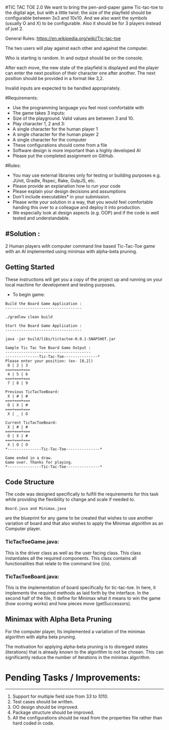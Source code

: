 #TIC TAC TOE 2.0
We want to bring the pen-and-paper game Tic-tac-toe to the digital age,
but with a little twist: the size of the playfield should be
configurable between 3x3 and 10x10. And we also want the symbols
(usually O and X) to be configurable. Also it should be for 3 players
instead of just 2.

General Rules: https://en.wikipedia.org/wiki/Tic-tac-toe

The two users will play against each other and against the computer.

Who is starting is random. In and output should be on the console.

After each move, the new state of the playfield is displayed and the
player can enter the next position of their character one after
another. The next position should be provided in a format like 3,2.

Invalid inputs are expected to be handled appropriately.

#Requirements:

- Use the programming language you feel most comfortable with
- The game takes 3 inputs:
- Size of the playground. Valid values are between 3 and 10.
- Play character 1, 2 and 3:
- A single character for the human player 1
- A single character for the human player 2
- A single character for the computer
- These configurations should come from a file
- Software design is more important than a highly developed AI
- Please put the completed assignment on GitHub.

#Rules:

- You may use external libraries only for testing or building purposes
e.g. JUnit, Gradle, Rspec, Rake, GulpJS, etc.
- Please provide an explanation how to run your code
- Please explain your design decisions and assumptions
- Don't include executables* in your submission.
- Please write your solution in a way, that you would feel comfortable
handing this over to a colleague and deploy it into production.
- We especially look at design aspects (e.g. OOP) and if the code is
well tested and understandable.

#Solution :
--------
2 Human players with computer command line based Tic-Tac-Toe game with an AI implemented using minimax with alpha-beta pruning.

## Getting Started

These instructions will get you a copy of the project up and running on your local machine for development and testing purposes.

- To begin game:
```
Build the Board Game Application :
----------------------------------

./gradlew clean build

Start the Board Game Application :
----------------------------------

java -jar build/libs/tictactoe-0.0.1-SNAPSHOT.jar

Sample Tic Tac Toe Board Game Output :
--------------------------------------
---------------Tic-Tac-Toe---------------*
Please enter your position: (ex- [0,2])
 0 | 2 | 3
===+===+===
 4 | 5 | 6
===+===+===
 7 | 8 | 9

Previous TicTacToeBoard:
 X | # | #
===+===+===
 O | X | #
===+===+===
 X | _ | O

Current TicTacToeBoard:
 X | # | #
===+===+===
 O | X | #
===+===+===
 X | O | O
*---------------Tic-Tac-Toe---------------*

Game ended in a draw.
Game over. Thanks for playing.
*---------------Tic-Tac-Toe---------------*
```
## Code Structure
The code was designed specifically to fulfill the requirements for this task while providing the flexibility to change and scale if needed to.
```
Board.java and Minimax.java
```
are the blueprint for any game to be created that wishes to use another variation of board and that also wishes to apply the Minimax algorithm as an Computer player.

### TicTacToeGame.java:
This is the driver class as well as the user facing class. This class instantiates all the required components.
This class contains all functionalities that relate to the command line (i/o).
### TicTacToeBoard.java:
This is the implementation of board specifically for tic-tac-toe.
In here, it implements the required methods as laid forth by the interface.
In the second half of the file, It define for Minimax what it means to win the game (how scoring works) and how pieces move (getSuccessors).

## Minimax with Alpha Beta Pruning
For the computer player, Its implemented a variation of the minimax algorithm with alpha beta pruning.

The motivation for applying alpha-beta pruning is to disregard states (iterations) that is already known to the algorithm to not be chosen.
This can significantly reduce the number of iterations in the minimax algorithm.


# Pending Tasks / Improvements:
------------------------------
1. Support for multiple field size from 3*3 to 10*10.
2. Test cases should be written.
3. OO design should be improved.
4. Package structure should be improved.
5. All the configurations should be read from the properties file rather than hard coded in code.

